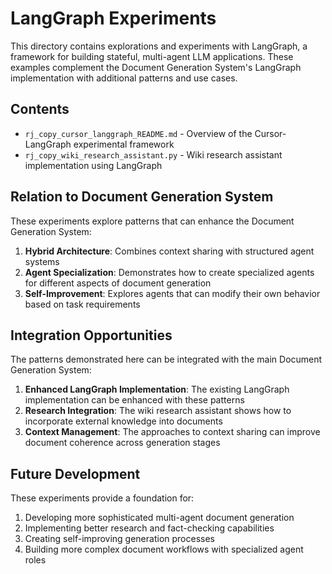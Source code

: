 # LangGraph Experiments

This directory contains explorations and experiments with LangGraph, a framework for building stateful, multi-agent LLM applications. These examples complement the Document Generation System's LangGraph implementation with additional patterns and use cases.

## Contents

- `rj_copy_cursor_langgraph_README.md` - Overview of the Cursor-LangGraph experimental framework
- `rj_copy_wiki_research_assistant.py` - Wiki research assistant implementation using LangGraph

## Relation to Document Generation System

These experiments explore patterns that can enhance the Document Generation System:

1. **Hybrid Architecture**: Combines context sharing with structured agent systems
2. **Agent Specialization**: Demonstrates how to create specialized agents for different aspects of document generation
3. **Self-Improvement**: Explores agents that can modify their own behavior based on task requirements

## Integration Opportunities

The patterns demonstrated here can be integrated with the main Document Generation System:

1. **Enhanced LangGraph Implementation**: The existing LangGraph implementation can be enhanced with these patterns
2. **Research Integration**: The wiki research assistant shows how to incorporate external knowledge into documents
3. **Context Management**: The approaches to context sharing can improve document coherence across generation stages

## Future Development

These experiments provide a foundation for:

1. Developing more sophisticated multi-agent document generation
2. Implementing better research and fact-checking capabilities
3. Creating self-improving generation processes
4. Building more complex document workflows with specialized agent roles
